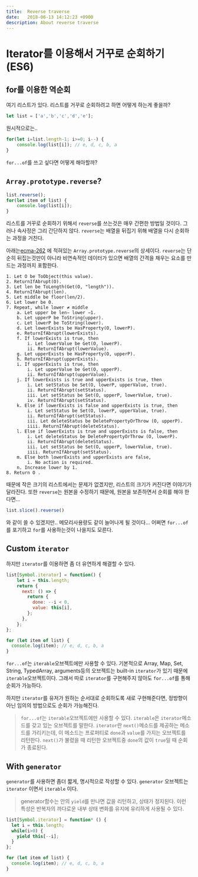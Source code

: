 ```yaml
---
title:  Reverse traverse
date:   2018-06-13 14:12:23 +0900
description: About reverse traverse
---
```


# Iterator를 이용해서 거꾸로 순회하기(ES6)

## for를 이용한 역순회

여기 리스트가 있다.
리스트를 거꾸로 순회하려고 하면 어떻게 하는게 좋을까?

``` js
let list = ['a','b','c','d','e'];
```

원시적으로는..

``` js
for(let i=list.length-1; i>=0; i--) {
    console.log(list[i]); // e, d, c, b, a
}
```

`for...of`를 쓰고 싶다면 어떻게 해아할까?

## `Array.prototype.reverse`?

``` js
list.reverse();
for(let item of list) {
    console.log(list[i]);
}
```

리스트를 거꾸로 순회하기 위해서 `reverse`를 쓰는것은 매우 간편한 방법일 것이다. 그러나 속사정은 그리 간단하지 않다. `reverse`는 배열을 뒤집기 위해 배열을 다시 순회하는 과정을 거친다.

아래는[ecma-262](https://www.ecma-international.org/ecma-262/6.0/#sec-array.prototype.reverse) 에 적혀있는 `Array.prototype.reverse`의 상세이다. `reverse`는 단순히 뒤집는것만이 아니라 비연속적인 데이터가 있으면 배열의 간격을 채우는 요소를 만드는 과정까지 포함한다. 

```
1. Let O be ToObject(this value).
2. ReturnIfAbrupt(O).
3. Let len be ToLength(Get(O, "length")).
4. ReturnIfAbrupt(len).
5. Let middle be floor(len/2).
6. Let lower be 0.
7. Repeat, while lower ≠ middle
    a. Let upper be len− lower −1.
    b. Let upperP be ToString(upper).
    c. Let lowerP be ToString(lower).
    d. Let lowerExists be HasProperty(O, lowerP).
    e. ReturnIfAbrupt(lowerExists).
    f. If lowerExists is true, then
        i. Let lowerValue be Get(O, lowerP).
        ii. ReturnIfAbrupt(lowerValue).
    g. Let upperExists be HasProperty(O, upperP).
    h. ReturnIfAbrupt(upperExists).
    i. If upperExists is true, then
        i. Let upperValue be Get(O, upperP).
        ii. ReturnIfAbrupt(upperValue).
    j. If lowerExists is true and upperExists is true, then
        i. Let setStatus be Set(O, lowerP, upperValue, true).
        ii. ReturnIfAbrupt(setStatus).
        iii. Let setStatus be Set(O, upperP, lowerValue, true).
        iv. ReturnIfAbrupt(setStatus).
    k. Else if lowerExists is false and upperExists is true, then
        i. Let setStatus be Set(O, lowerP, upperValue, true).
        ii. ReturnIfAbrupt(setStatus).
        iii. Let deleteStatus be DeletePropertyOrThrow (O, upperP).
        iiii. ReturnIfAbrupt(deleteStatus).
    l. Else if lowerExists is true and upperExists is false, then
        i. Let deleteStatus be DeletePropertyOrThrow (O, lowerP).
        ii. ReturnIfAbrupt(deleteStatus).
        iii. Let setStatus be Set(O, upperP, lowerValue, true).
        iiii. ReturnIfAbrupt(setStatus).
    m. Else both lowerExists and upperExists are false,
        i. No action is required.
    n. Increase lower by 1.
8. Return O .
```

때문에 작은 크기의 리스트에서는 문제가 없겠지만, 리스트의 크기가 커진다면 이야기가 달라진다.
또한 `reverse`는 원본을 수정하기 때문에, 원본을 보존하면서 순회를 해야 한다면...

``` js
list.slice().reverse()
```

와 같이 쓸 수 있겠지만.. 메모리사용량도 같이 늘어나게 될 것이다... 어쩌면 `for...of`를 포기하고 `for`를 사용하는것이 나을지도 모른다.

## Custom `iterator`

하지만 `iterator`를 이용하면 좀 더 유연하게 해결할 수 있다.

``` js
list[Symbol.iterator] = function() {
    let i = this.length;
    return {
      next: () => {
        return {
          done: --i < 0,
          value: this[i],
        };
      },
    };
};

for (let item of list) {
  console.log(item); // e, d, c, b, a
}
```

`for...of`는 `iterable`오브젝트에만 사용할 수 있다. 기본적으로 Array, Map, Set, String, TypedArray, arguments등의 오브젝트는 built-in `iterator`가 있기 때문에 `iterable`오브젝트이다. 그래서 따로 `iterator`를 구현해주지 않아도 `for...of`를 통해 순회가 가능하다.

하지만 `iterator`를 유저가 원하는 순서대로 순회하도록 새로 구현해준다면, 정방향이 아닌 임의의 방법으로도 순회가 가능해진다.

> `for...of`는 `iterable`오브젝트에만 사용할 수 있다. `iterable`은 `iterator`메소드를 갖고 있는 오브젝트를 말한다. `iterator`란 `next()`메소드를 제공하는 메소드를 가리키는데, 이 메소드는 프로퍼티로 `done`과 `value`를 가지는 오브젝트를 리턴한다. `next()`가 불렸을 때 리턴한 오브젝트중 `done`의 값이 `true`일 때 순회가 종료된다.

## With `generator`

`generator`를 사용하면 좀더 짧게, 명시적으로 작성할 수 있다. `generator` 오브젝트는  `iterator` 이면서 `iterable` 이다.

> generator함수는 안의 `yield`를 만나면 값을 리턴하고, 상태가 정지된다. 이런 특성은 반복자의 까다로운 내부 상태 변화를 유지에 유리하게 사용될 수 있다. 

``` js
list[Symbol.iterator] = function* () {
  let i = this.length;
  while(i>0) {
    yield this[--i];
  }
};

for (let item of list) {
  console.log(item); // e, d, c, b, a
}
```
